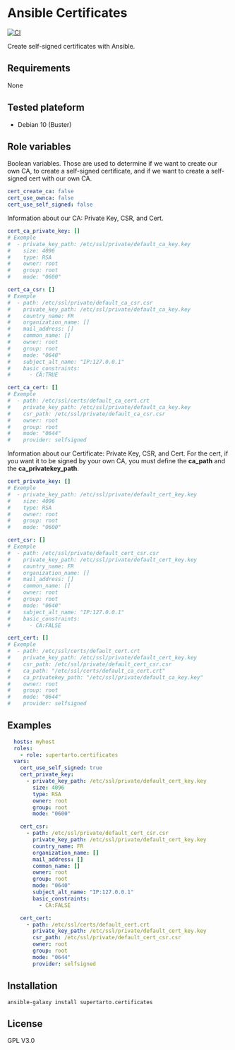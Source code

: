 # Ansible Certificates
[![CI](https://github.com/supertarto/ansible-certificates/workflows/CI/badge.svg?event=push)](https://github.com/supertarto/ansible-certificates/actions?query=workflow%3ACI)

Create self-signed certificates with Ansible.

## Requirements
None

## Tested plateform
* Debian 10 (Buster)

## Role variables
Boolean variables. Those are used to determine if we want to create our own CA, to create a self-signed certificate, and if we want to create a self-signed cert with our own CA.
```yml
cert_create_ca: false
cert_use_ownca: false
cert_use_self_signed: false
```
Information about our CA: Private Key, CSR, and Cert. 
```yml
cert_ca_private_key: []
# Exemple
#  - private_key_path: /etc/ssl/private/default_ca_key.key
#    size: 4096
#    type: RSA
#    owner: root
#    group: root
#    mode: "0600"

cert_ca_csr: []
# Exemple
#  - path: /etc/ssl/private/default_ca_csr.csr
#    private_key_path: /etc/ssl/private/default_ca_key.key
#    country_name: FR
#    organization_name: []
#    mail_address: []
#    common_name: []
#    owner: root
#    group: root
#    mode: "0640"
#    subject_alt_name: "IP:127.0.0.1"
#    basic_constraints:
#      - CA:TRUE

cert_ca_cert: []
# Exemple
#  - path: /etc/ssl/certs/default_ca_cert.crt
#    private_key_path: /etc/ssl/private/default_ca_key.key
#    csr_path: /etc/ssl/private/default_ca_csr.csr
#    owner: root
#    group: root
#    mode: "0644"
#    provider: selfsigned
```
Information about our Certificate: Private Key, CSR, and Cert. For the cert, if you want it to be signed by your own CA, you must define the **ca_path** and the **ca_privatekey_path**.
```yml
cert_private_key: []
# Exemple
#  - private_key_path: /etc/ssl/private/default_cert_key.key
#    size: 4096
#    type: RSA
#    owner: root
#    group: root
#    mode: "0600"

cert_csr: []
# Exemple
#  - path: /etc/ssl/private/default_cert_csr.csr
#    private_key_path: /etc/ssl/private/default_cert_key.key
#    country_name: FR
#    organization_name: []
#    mail_address: []
#    common_name: []
#    owner: root
#    group: root
#    mode: "0640"
#    subject_alt_name: "IP:127.0.0.1"
#    basic_constraints:
#      - CA:FALSE

cert_cert: []
# Exemple
#  - path: /etc/ssl/certs/default_cert.crt
#    private_key_path: /etc/ssl/private/default_cert_key.key
#    csr_path: /etc/ssl/private/default_cert_csr.csr
#    ca_path: "/etc/ssl/certs/default_ca_cert.crt"
#    ca_privatekey_path: "/etc/ssl/private/default_ca_key.key"
#    owner: root
#    group: root
#    mode: "0644"
#    provider: selfsigned
```

## Examples
```yml
  hosts: myhost
  roles:
    - role: supertarto.certificates
  vars:
    cert_use_self_signed: true  
    cert_private_key:
      - private_key_path: /etc/ssl/private/default_cert_key.key
        size: 4096
        type: RSA
        owner: root
        group: root
        mode: "0600"

    cert_csr:
      - path: /etc/ssl/private/default_cert_csr.csr
        private_key_path: /etc/ssl/private/default_cert_key.key
        country_name: FR
        organization_name: []
        mail_address: []
        common_name: []
        owner: root
        group: root
        mode: "0640"
        subject_alt_name: "IP:127.0.0.1"
        basic_constraints:
          - CA:FALSE

    cert_cert:
      - path: /etc/ssl/certs/default_cert.crt
        private_key_path: /etc/ssl/private/default_cert_key.key
        csr_path: /etc/ssl/private/default_cert_csr.csr
        owner: root
        group: root
        mode: "0644"
        provider: selfsigned
```
## Installation
```
ansible-galaxy install supertarto.certificates
```
## License
GPL V3.0

